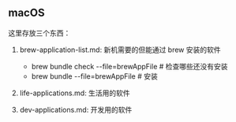 ## macOS

这里存放三个东西：

1. brew-application-list.md: 新机需要的但能通过 brew 安装的软件

   - brew bundle check --file=brewAppFile # 检查哪些还没有安装
   - brew bundle --file=brewAppFile # 安装

2. life-applications.md: 生活用的软件
3. dev-applications.md: 开发用的软件
